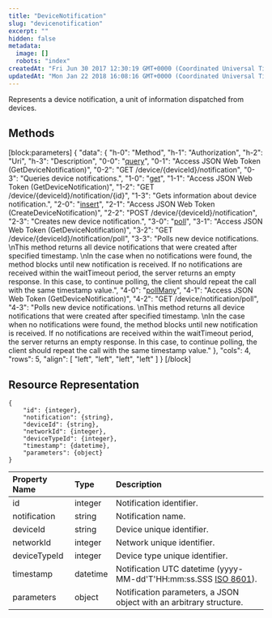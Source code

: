 ```yaml
---
title: "DeviceNotification"
slug: "devicenotification"
excerpt: ""
hidden: false
metadata: 
  image: []
  robots: "index"
createdAt: "Fri Jun 30 2017 12:30:19 GMT+0000 (Coordinated Universal Time)"
updatedAt: "Mon Jan 22 2018 16:08:16 GMT+0000 (Coordinated Universal Time)"
---
```

Represents a device notification, a unit of information dispatched from devices.

## Methods

[block:parameters]
{
  "data": {
    "h-0": "Method",
    "h-1": "Authorization",
    "h-2": "Uri",
    "h-3": "Description",
    "0-0": "[query](doc:query-1)",
    "0-1": "Access JSON Web Token (GetDeviceNotification)",
    "0-2": "GET /device/{deviceId}/notification",
    "0-3": "Queries device notifications.",
    "1-0": "[get](doc:get-4)",
    "1-1": "Access JSON Web Token (GetDeviceNotification)",
    "1-2": "GET /device/{deviceId}/notification/{id}",
    "1-3": "Gets information about device notification.",
    "2-0": "[insert](doc:insert-1)",
    "2-1": "Access JSON Web Token (CreateDeviceNotification)",
    "2-2": "POST /device/{deviceId}/notification",
    "2-3": "Creates new device notification.",
    "3-0": "[poll](doc:poll-1)",
    "3-1": "Access JSON Web Token (GetDeviceNotification)",
    "3-2": "GET /device/{deviceId}/notification/poll",
    "3-3": "Polls new device notifications.  \nThis method returns all device notifications that were created after specified timestamp.  \nIn the case when no notifications were found, the method blocks until new notification is received. If no notifications are received within the waitTimeout period, the server returns an empty response. In this case, to continue polling, the client should repeat the call with the same timestamp value.",
    "4-0": "[pollMany](doc:pollmany-1)",
    "4-1": "Access JSON Web Token (GetDeviceNotification)",
    "4-2": "GET /device/notification/poll",
    "4-3": "Polls new device notifications.  \nThis method returns all device notifications that were created after specified timestamp.  \nIn the case when no notifications were found, the method blocks until new notification is received. If no notifications are received within the waitTimeout period, the server returns an empty response. In this case, to continue polling, the client should repeat the call with the same timestamp value."
  },
  "cols": 4,
  "rows": 5,
  "align": [
    "left",
    "left",
    "left",
    "left"
  ]
}
[/block]


## Resource Representation

```text
{
    "id": {integer},
    "notification": {string},
    "deviceId": {string},
    "networkId": {integer},
    "deviceTypeId": {integer},
    "timestamp": {datetime},
    "parameters": {object}
}
```

| Property Name | Type     | Description                                                                                               |
| :------------ | :------- | :-------------------------------------------------------------------------------------------------------- |
| id            | integer  | Notification identifier.                                                                                  |
| notification  | string   | Notification name.                                                                                        |
| deviceId      | string   | Device unique identifier.                                                                                 |
| networkId     | integer  | Network unique identifier.                                                                                |
| deviceTypeId  | integer  | Device type unique identifier.                                                                            |
| timestamp     | datetime | Notification UTC datetime (yyyy-MM-dd'T'HH:mm:ss.SSS [ISO 8601](https://en.wikipedia.org/wiki/ISO_8601)). |
| parameters    | object   | Notification parameters, a JSON object with an arbitrary structure.                                       |
